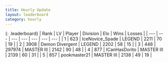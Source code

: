 ```yaml
---
title: Hourly Update
layout: leaderboard
category: hourly
---
```


{: .leaderboard}
| Rank | LV | Player | Division | Elo | Wins | Losses |
| --- | --- | --- | --- | --- | --- | --- |
| <span data-change="0">1</span> | 623 | <span title="ID: 597289">IceNovice_Spade</span> | LEGEND | <span data-change="0">2211</span> | <span data-change="0">70</span> | <span data-change="0">19</span> |
| <span data-change="0">2</span> | 3908 | <span title="ID: 370081">Demon Divergent</span> | LEGEND | <span data-change="0">2202</span> | <span data-change="0">58</span> | <span data-change="0">15</span> |
| <span data-change="3">3</span> | 448 | <span title="ID: 544038">297974</span> | MASTER III | <span data-change="12">2142</span> | <span data-change="1">90</span> | <span data-change="0">48</span> |
| <span data-change="0">4</span> | 877 | <span title="ID: 415713">ICanHasDorito</span> | MASTER III | <span data-change="4">2139</span> | <span data-change="2">60</span> | <span data-change="1">31</span> |
| <span data-change="-2">5</span> | 857 | <span title="ID: 652474">pookmaster21</span> | MASTER III | <span data-change="-12">2138</span> | <span data-change="2">49</span> | <span data-change="2">19</span> |
